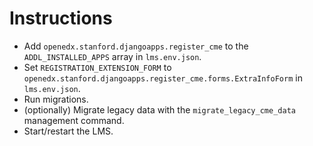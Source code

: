 # Instructions

- Add `openedx.stanford.djangoapps.register_cme` to the
  `ADDL_INSTALLED_APPS` array in `lms.env.json`.
- Set `REGISTRATION_EXTENSION_FORM` to
  `openedx.stanford.djangoapps.register_cme.forms.ExtraInfoForm` in
  `lms.env.json`.
- Run migrations.
- (optionally) Migrate legacy data with the `migrate_legacy_cme_data`
  management command.
- Start/restart the LMS.
